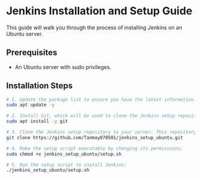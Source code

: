 # Jenkins Installation and Setup Guide

This guide will walk you through the process of installing Jenkins on an Ubuntu server.

## Prerequisites

- An Ubuntu server with sudo privileges.

## Installation Steps

```bash
# 1. Update the package list to ensure you have the latest information about available packages:
sudo apt update -y

# 2. Install Git, which will be used to clone the Jenkins setup repository:
sudo apt install -y git

# 3. Clone the Jenkins setup repository to your server. This repository contains scripts and configurations for Jenkins installation:
git clone https://github.com/Tanmay070501/jenkins_setup_ubuntu.git

# 4. Make the setup script executable by changing its permissions:
sudo chmod +x jenkins_setup_ubuntu/setup.sh

# 5. Run the setup script to install Jenkins:
./jenkins_setup_ubuntu/setup.sh
